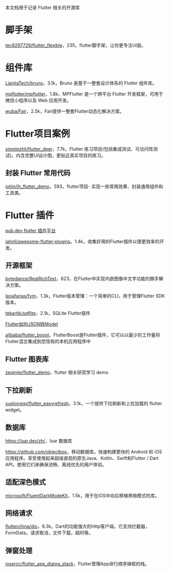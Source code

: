 本文档用于记录 Flutter 相关的开源库

# 脚手架
[tec8297729/flutter_flexible](https://github.com/tec8297729/flutter_flexible)，235，flutter脚手架，让你更专注UI层。

# 组件库

[LianjiaTech/bruno](https://github.com/LianjiaTech/bruno)，3.1k，Bruno 是基于一整套设计体系的 Flutter 组件库。

[mpflutter/mpflutter](https://github.com/mpflutter/mpflutter)，1.8k，MPFlutter 是一个跨平台 Flutter 开发框架，可用于微信小程序以及 Web 应用开发。

[wuba/Fair](https://github.com/wuba/fair)，2.5k，Fair提供一整套Flutter动态化解决方案。

# Flutter项目案例

[simplezhli/flutter_deer](https://github.com/simplezhli/flutter_deer)，7.7k，Flutter 练习项目(包括集成测试、可访问性测试)。内含完整UI设计图，更贴近真实项目的练习。


## 封装 Flutter 常用代码

[iotjin/jh_flutter_demo](https://github.com/iotjin/jh_flutter_demo)，593，flutter项目- 实现一些常用效果、封装通用组件和工具类。 


# Flutter 插件

[pub.dev flutter 插件平台](https://pub-web.flutter-io.cn/)

[jahnli/awesome-flutter-plugins](https://github.com/jahnli/awesome-flutter-plugins)，1.4k，收集好用的Flutter插件以便更效率的开发。

## 开源框架

[bytedance/RealRichText](https://github.com/bytedance/RealRichText)，623，在Flutter中实现内嵌图像中文字功能的棘手解决方案。

[leoafarias/fvm](https://github.com/leoafarias/fvm)，1.3k，Flutter版本管理：一个简单的CLI，用于管理Flutter SDK版本。

[tekartik/sqflite](https://github.com/tekartik/sqflite)，2.1k，SQLite Flutter插件

[Flutter如何JSON转Model](https://www.bilibili.com/read/cv9349362)

[alibaba/flutter_boost](https://github.com/alibaba/flutter_boost)，FlutterBoost是Flutter插件，它可以以最少的工作量将Flutter混合集成到您现有的本机应用程序中



## Flutter 图表库

[zeqinjie/flutter_demo](https://github.com/zeqinjie/flutter_demo)，flutter 相关研究学习 demo

## 下拉刷新

[xuelongqy/flutter_easyrefresh](https://github.com/xuelongqy/flutter_easyrefresh)，3.1k，一个提供下拉刷新和上拉加载的 flutter widget。

## 数据库

<https://isar.dev/zh/>，Isar 数据库

<https://github.com/objectbox>，移动数据库。快速构建更快的 Android 和 iOS 应用程序。享受使用起来超级直观的原生Java、Kotlin、Swift和Flutter / Dart API。使用它们来确保流畅、离线优先的用户体验。


## 适配深色模式

[microsoft/FluentDarkModeKit](https://github.com/microsoft/FluentDarkModeKit)，1.5k，用于在iOS中向后移植黑暗模式的库。


## 网络请求

[flutterchina/dio](https://github.com/flutterchina/dio)，9.3k，Dart的功能强大的Http客户端，它支持拦截器，FormData，请求取消，文件下载，超时等。

## 弹窗处理

[josercc/flutter_app_dialog_stack](https://github.com/josercc/flutter_app_dialog_stack)，Flutter管理App进行顺序弹框的栈。


